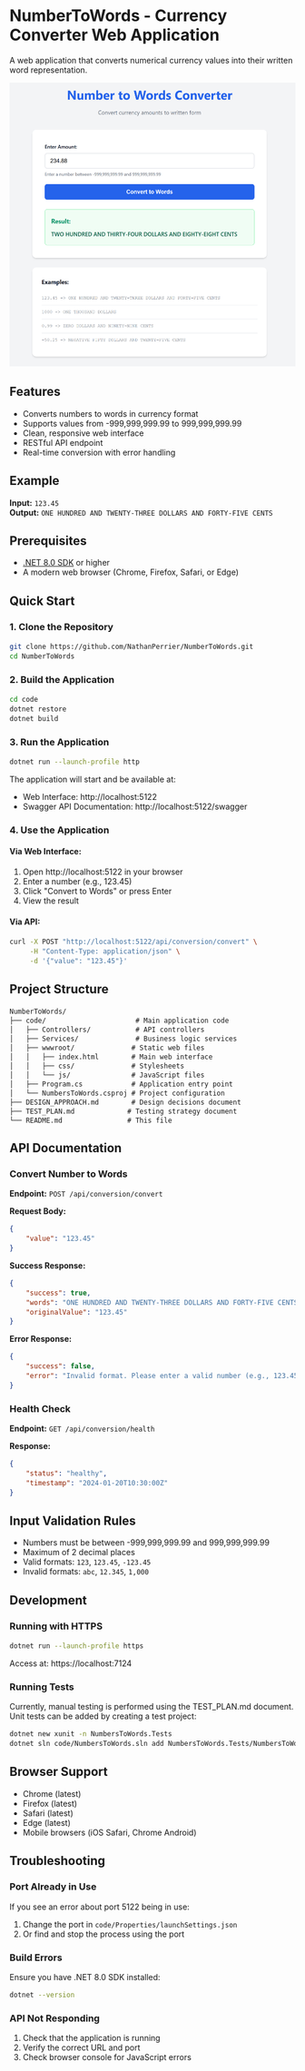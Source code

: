 # NumberToWords - Currency Converter Web Application

A web application that converts numerical currency values into their written word representation.

<div align="center">
  <img src="preview.png" height="500px" alt="Preview">
</div>

## Features

- Converts numbers to words in currency format
- Supports values from -999,999,999.99 to 999,999,999.99
- Clean, responsive web interface
- RESTful API endpoint
- Real-time conversion with error handling

## Example

**Input:** `123.45`  
**Output:** `ONE HUNDRED AND TWENTY-THREE DOLLARS AND FORTY-FIVE CENTS`

## Prerequisites

- [.NET 8.0 SDK](https://dotnet.microsoft.com/download/dotnet/8.0) or higher
- A modern web browser (Chrome, Firefox, Safari, or Edge)

## Quick Start

### 1. Clone the Repository
```bash
git clone https://github.com/NathanPerrier/NumberToWords.git
cd NumberToWords
```

### 2. Build the Application
```bash
cd code
dotnet restore
dotnet build
```

### 3. Run the Application
```bash
dotnet run --launch-profile http
```

The application will start and be available at:
- Web Interface: http://localhost:5122
- Swagger API Documentation: http://localhost:5122/swagger

### 4. Use the Application

#### Via Web Interface:
1. Open http://localhost:5122 in your browser
2. Enter a number (e.g., 123.45)
3. Click "Convert to Words" or press Enter
4. View the result

#### Via API:
```bash
curl -X POST "http://localhost:5122/api/conversion/convert" \
     -H "Content-Type: application/json" \
     -d '{"value": "123.45"}'
```

## Project Structure

```
NumberToWords/
├── code/                      # Main application code
│   ├── Controllers/           # API controllers
│   ├── Services/              # Business logic services
│   ├── wwwroot/              # Static web files
│   │   ├── index.html        # Main web interface
│   │   ├── css/              # Stylesheets
│   │   └── js/               # JavaScript files
│   ├── Program.cs            # Application entry point
│   └── NumbersToWords.csproj # Project configuration
├── DESIGN_APPROACH.md        # Design decisions document
├── TEST_PLAN.md             # Testing strategy document
└── README.md                # This file
```

## API Documentation

### Convert Number to Words

**Endpoint:** `POST /api/conversion/convert`

**Request Body:**
```json
{
    "value": "123.45"
}
```

**Success Response:**
```json
{
    "success": true,
    "words": "ONE HUNDRED AND TWENTY-THREE DOLLARS AND FORTY-FIVE CENTS",
    "originalValue": "123.45"
}
```

**Error Response:**
```json
{
    "success": false,
    "error": "Invalid format. Please enter a valid number (e.g., 123.45)"
}
```

### Health Check

**Endpoint:** `GET /api/conversion/health`

**Response:**
```json
{
    "status": "healthy",
    "timestamp": "2024-01-20T10:30:00Z"
}
```

## Input Validation Rules

- Numbers must be between -999,999,999.99 and 999,999,999.99
- Maximum of 2 decimal places
- Valid formats: `123`, `123.45`, `-123.45`
- Invalid formats: `abc`, `12.345`, `1,000`

## Development

### Running with HTTPS
```bash
dotnet run --launch-profile https
```
Access at: https://localhost:7124

### Running Tests
Currently, manual testing is performed using the TEST_PLAN.md document. Unit tests can be added by creating a test project:

```bash
dotnet new xunit -n NumbersToWords.Tests
dotnet sln code/NumbersToWords.sln add NumbersToWords.Tests/NumbersToWords.Tests.csproj
```

## Browser Support

- Chrome (latest)
- Firefox (latest)
- Safari (latest)
- Edge (latest)
- Mobile browsers (iOS Safari, Chrome Android)

## Troubleshooting

### Port Already in Use
If you see an error about port 5122 being in use:
1. Change the port in `code/Properties/launchSettings.json`
2. Or find and stop the process using the port

### Build Errors
Ensure you have .NET 8.0 SDK installed:
```bash
dotnet --version
```

### API Not Responding
1. Check that the application is running
2. Verify the correct URL and port
3. Check browser console for JavaScript errors

